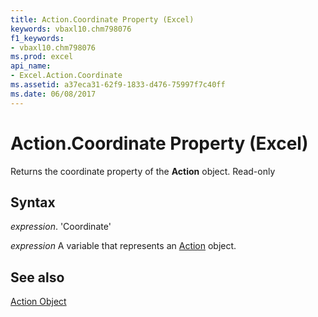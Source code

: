 ```yaml
---
title: Action.Coordinate Property (Excel)
keywords: vbaxl10.chm798076
f1_keywords:
- vbaxl10.chm798076
ms.prod: excel
api_name:
- Excel.Action.Coordinate
ms.assetid: a37eca31-62f9-1833-d476-75997f7c40ff
ms.date: 06/08/2017
---
```



# Action.Coordinate Property (Excel)

Returns the coordinate property of the  **Action** object. Read-only


## Syntax

 _expression_. 'Coordinate'

 _expression_ A variable that represents an [Action](./Excel.Action.md) object.


## See also


[Action Object](Excel.Action.md)

